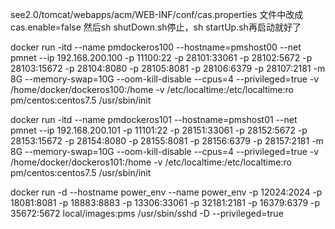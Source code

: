 

see2.0/tomcat/webapps/acm/WEB-INF/conf/cas.properties  文件中改成cas.enable=false 
然后sh shutDown.sh停止，sh startUp.sh再启动就好了







  docker run -itd --name pmdockeros100 --hostname=pmshost00 --net pmnet --ip 192.168.200.100 -p 11100:22  -p 28101:33061 -p 28102:5672 -p 28103:15672 -p 28104:8080 -p 28105:8081 -p 28106:6379 -p 28107:2181  -m 8G  --memory-swap=10G  --oom-kill-disable --cpus=4 --privileged=true -v /home/docker/dockeros100:/home -v /etc/localtime:/etc/localtime:ro pm/centos:centos7.5  /usr/sbin/init

docker run -itd --name pmdockeros101  --hostname=pmshost01 --net pmnet --ip 192.168.200.101 -p 11101:22  -p 28151:33061 -p 28152:5672 -p 28153:15672 -p 28154:8080 -p 28155:8081 -p 28156:6379 -p 28157:2181  -m 8G  --memory-swap=10G  --oom-kill-disable --cpus=4 --privileged=true -v /home/docker/dockeros101:/home -v /etc/localtime:/etc/localtime:ro  pm/centos:centos7.5  /usr/sbin/init  



 docker run -d --hostname power_env --name power_env  -p 12024:2024 -p 18081:8081 -p 18883:8883 -p 13306:33061 -p 32181:2181 -p 16379:6379 -p 35672:5672  local/images:pms  /usr/sbin/sshd -D  --privileged=true